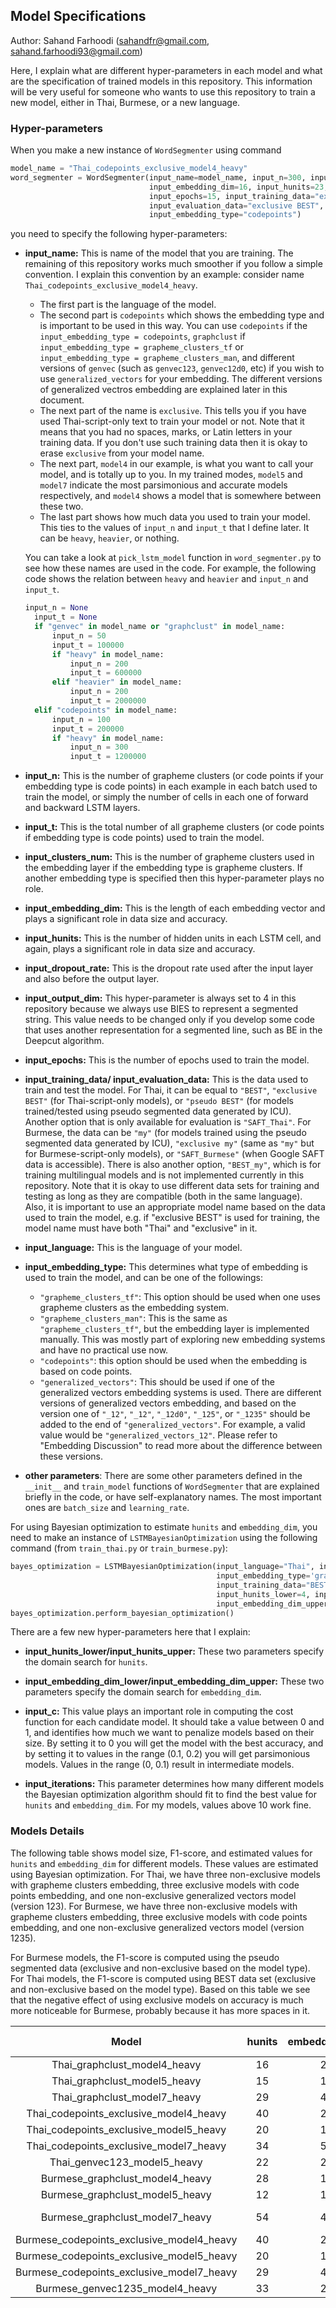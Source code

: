 ## Model Specifications

Author: Sahand Farhoodi (sahandfr@gmail.com, sahand.farhoodi93@gmail.com)

Here, I explain what are different hyper-parameters in each model and what are the specification of trained models in this repository. This information will be very useful for someone who wants to use this repository to train a new model, either in Thai, Burmese, or a new language.

### Hyper-parameters
When you make a new instance of `WordSegmenter` using command

``` python
model_name = "Thai_codepoints_exclusive_model4_heavy"
word_segmenter = WordSegmenter(input_name=model_name, input_n=300, input_t=1200000, input_clusters_num=350,
                               input_embedding_dim=16, input_hunits=23, input_dropout_rate=0.2, input_output_dim=4,
                               input_epochs=15, input_training_data="exclusive BEST",
                               input_evaluation_data="exclusive BEST", input_language="Thai",
                               input_embedding_type="codepoints")
```

you need to specify the following hyper-parameters:

* **input_name:** This is name of the model that you are training. The remaining of this repository works much smoother if you follow a simple convention. I explain this convention by an example: consider name `Thai_codepoints_exclusive_model4_heavy`. 

    * The first part is the language of the model. 
    * The second part is `codepoints` which shows the embedding type and is important to be used in this way. You can use `codepoints` if the `input_embedding_type = codepoints`, `graphclust` if `input_embedding_type = grapheme_clusters_tf` or `input_embedding_type = grapheme_clusters_man`, and different versions of `genvec` (such as `genvec123`, `genvec12d0`, etc) if you wish to use `generalized_vectors` for your embedding. The different versions of generalized vectros embedding are explained later in this document.
    * The next part of the name is `exclusive`. This tells you if you have used Thai-script-only text to train your model or not. Note that it means that you had no spaces, marks, or Latin letters in your training data. If you don't use such training data then it is okay to erase `exclusive` from your model name. 
    * The next part, `model4` in our example, is what you want to call your model, and is totally up to you. In my trained modes, `model5` and `model7` indicate the most parsimonious and accurate models respectively, and `model4` shows a model that is somewhere between these two. 
    * The last part shows how much data you used to train your model. This ties to the values of `input_n` and `input_t` that I define later. It can be `heavy`, `heavier`, or nothing. 
  
  You can take a look at `pick_lstm_model` function in `word_segmenter.py` to see how these names are used in the code. For example, the following code shows the relation between `heavy` and `heavier` and `input_n` and `input_t`.
  
  ```python
  input_n = None
    input_t = None
    if "genvec" in model_name or "graphclust" in model_name:
        input_n = 50
        input_t = 100000
        if "heavy" in model_name:
            input_n = 200
            input_t = 600000
        elif "heavier" in model_name:
            input_n = 200
            input_t = 2000000
    elif "codepoints" in model_name:
        input_n = 100
        input_t = 200000
        if "heavy" in model_name:
            input_n = 300
            input_t = 1200000
  ```

* **input_n:** This is the number of grapheme clusters (or code points if your embedding type is code points) in each example in each batch used to train the model, or simply the number of cells in each one of forward and backward LSTM layers. 

* **input_t:** This is the total number of all grapheme clusters (or code points if embedding type is code points) used to train the model.

* **input_clusters_num:** This is the number of grapheme clusters used in the embedding layer if the embedding type is grapheme clusters. If another embedding type is specified then this hyper-parameter plays no role.

* **input_embedding_dim:** This is the length of each embedding vector and plays a significant role in data size and accuracy.

* **input_hunits:** This is the number of hidden units in each LSTM cell, and again, plays a significant role in data size and accuracy.

* **input_dropout_rate:** This is the dropout rate used after the input layer and also before the output layer.

* **input_output_dim:** This hyper-parameter is always set to 4 in this repository because we always use BIES to represent a segmented string. This value needs to be changed only if you develop some code that uses another representation for a segmented line, such as BE in the Deepcut algorithm.

* **input_epochs:** This is the number of epochs used to train the model.

* **input_training_data/ input_evaluation_data:** This is the data used to train and test the model. For Thai, it can be equal to `"BEST"`, `"exclusive BEST"` (for Thai-script-only models), or `"pseudo BEST"` (for models trained/tested using pseudo segmented data generated by ICU). Another option that is only available for evaluation is `"SAFT_Thai"`. For Burmese, the data can be `"my"` (for models trained using the pseudo segmented data generated by ICU), `"exclusive my"` (same as `"my"` but for Burmese-script-only models), or `"SAFT_Burmese"` (when Google SAFT data is accessible). There is also another option, `"BEST_my"`, which is for training multilingual models and is not implemented currently in this repository. Note that it is okay to use different data sets for training and testing as long as they are compatible (both in the same language). Also, it is important to use an appropriate model name based on the data used to train the model, e.g. if "exclusive BEST" is used for training, the model name must have both "Thai" and "exclusive" in it.

* **input_language:** This is the language of your model.

* **input_embedding_type:** This determines what type of embedding is used to train the model, and can be one of the followings:
  * `"grapheme_clusters_tf"`: This option should be used when one uses grapheme clusters as the embedding system.
  * `"grapheme_clusters_man"`: This is the same as `"grapheme_clusters_tf"`, but the embedding layer is implemented manually. This was mostly part of exploring new embedding systems and have no practical use now.
  * `"codepoints"`: this option should be used when the embedding is based on code points.
  * `"generalized_vectors"`: This should be used if one of the generalized vectors embedding systems is used. There are different versions of generalized vectors embedding, and based on the version one of `"_12"`, `"_12"`, `"_12d0"`, `"_125"`, or `"_1235"` should be added to the end of `"generalized_vectors"`. For example, a valid value would be `"generalized_vectors_12"`. Please refer to "Embedding Discussion" to read more about the difference between these versions.

* **other parameters**: There are some other parameters defined in the `__init__` and `train_model` functions of `WordSegmenter` that are explained briefly in the code, or have self-explanatory names. The most important ones are `batch_size` and `learning_rate`.

For using Bayesian optimization to estimate `hunits` and `embedding_dim`, you need to make an instance of `LSTMBayesianOptimization` using the following command (from `train_thai.py` or `train_burmese.py`):
```python
bayes_optimization = LSTMBayesianOptimization(input_language="Thai", input_n=50, input_t=10000, input_epochs=3,
                                              input_embedding_type='grapheme_clusters_tf', input_clusters_num=350,
                                              input_training_data="BEST", input_evaluation_data="BEST",
                                              input_hunits_lower=4, input_hunits_upper=64, input_embedding_dim_lower=4,
                                              input_embedding_dim_upper=64, input_c=0.05, input_iterations=10)
bayes_optimization.perform_bayesian_optimization()
```
There are a few new hyper-parameters here that I explain:

* **input_hunits_lower/input_hunits_upper:** These two parameters specify the domain search for `hunits`.

* **input_embedding_dim_lower/input_embedding_dim_upper:** These two parameters specify the domain search for `embedding_dim`.

* **input_c:** This value plays an important role in computing the cost function for each candidate model. It should take a value between 0 and 1, and identifies how much we want to penalize models based on their size. By setting it to 0 you will get the model with the best accuracy, and by setting it to values in the range (0.1, 0.2) you will get parsimonious models. Values in the range (0, 0.1) result in intermediate models.

* **input_iterations:** This parameter determines how many different models the Bayesian optimization algorithm should fit to find the best value for `hunits` and `embedding_dim`. For my models, values above 10 work fine.

### Models Details
The following table shows model size, F1-score, and estimated values for `hunits` and `embedding_dim` for different models. These values are estimated using Bayesian optimization. For Thai, we have three non-exclusive models with grapheme clusters embedding, three exclusive models with code points embedding, and one non-exclusive generalized vectors model (version 123). For Burmese, we have three non-exclusive models with grapheme clusters embedding, three exclusive models with code points embedding, and one non-exclusive generalized vectors model (version 1235).

For Burmese models, the F1-score is computed using the pseudo segmented data (exclusive and non-exclusive based on the model type). For Thai models, the F1-score is computed using BEST data set (exclusive and non-exclusive based on the model type). Based on this table we see that the negative effect of using exclusive models on accuracy is much more noticeable for Burmese, probably because it has more spaces in it.


| Model | hunits | embedding_dim | F1-score | model size |
| :---: | :----:  | :---:  | :---: | :---: |
| Thai_graphclust_model4_heavy | 16 | 23 | 89.9 | 27 KB |
| Thai_graphclust_model5_heavy | 15 | 12 | 86.6 | 10 KB |
| Thai_graphclust_model7_heavy | 29 | 47 | 91.9 | 86 KB |
| Thai_codepoints_exclusive_model4_heavy | 40 | 27 | 90.1 | 36 KB |
| Thai_codepoints_exclusive_model5_heavy | 20 | 15 | 86.7 | 12 KB |
| Thai_codepoints_exclusive_model7_heavy | 34 | 58 | 91.3 | 93 KB |
| Thai_genvec123_model5_heavy | 22 | 20 | 85.4 | 19 KB |
| Burmese_graphclust_model4_heavy | 28 | 14 | 92.9 | 30 KB |
| Burmese_graphclust_model5_heavy | 12 | 12 | 91.1 | 15 KB |
| Burmese_graphclust_model7_heavy | 54 | 44 | 94.9 | 125 KB |
| Burmese_codepoints_exclusive_model4_heavy | 40 | 27 | 85.7 | 45 KB |
| Burmese_codepoints_exclusive_model5_heavy | 20 | 15 | 82.3 | 17 KB |
| Burmese_codepoints_exclusive_model7_heavy | 29 | 47 | 87.8 | 70 KB |
| Burmese_genvec1235_model4_heavy | 33 | 20 | 90.3 | 29 KB |



